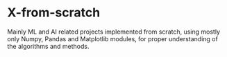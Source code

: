 # X-from-scratch
Mainly ML and AI related projects implemented from scratch, using mostly only Numpy, Pandas and Matplotlib modules, for proper understanding of the algorithms and methods.
